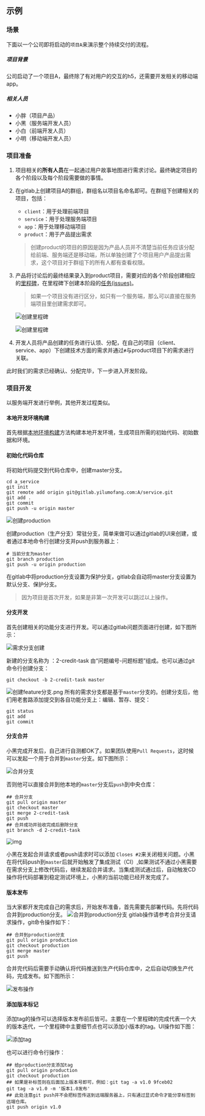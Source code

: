 ## 示例

### 场景

下面以一个公司即将启动的`项目A`来演示整个持续交付的流程。

##### 项目背景

公司启动了一个项目A，最终除了有对用户的交互的h5，还需要开发相关的移动端app。

##### 相关人员

* 小胖（项目产品）
* 小黑（服务端开发人员）
* 小白（前端开发人员）
* 小明（移动端开发人员）

### 项目准备

1. 项目相关的**所有人员**在一起通过用户故事地图进行需求讨论。最终确定项目的各个阶段以及每个阶段需要做的事情。

2. 在gitlab上创建项目A的群组，群组名以项目名命名即可。在群组下创建相关的项目，包括：

   * `client`：用于处理前端项目
   * `service`：用于处理服务端项目
   * `app`：用于处理移动端项目
   * `product`：用于产品提出需求

   > 创建product的项目的原因是因为产品人员并不清楚当前任务应该分配给前端、服务端还是移动端，所以单独创建了个项目用户产品提出需求，这个项目对于群组下的所有人都有查看权限。

3. 产品将讨论后的最终结果录入到product项目，需要对应的各个阶段创建相应的[里程碑](issue.md)，在里程碑下创建本阶段的[任务(issues)](issue.md)。

   > 如果一个项目没有进行区分，如只有一个服务端，那么可以直接在服务端项目里创建需求即可。

   ![创建里程碑](/images/gitlab/1.创建里程碑.png)

   ![创建里程碑](/images/gitlab/2.新建问题.png)

4. 开发人员将产品创建的任务进行认领、分配，在自己的项目（client、service、app）下创建技术方面的需求并通过`#`与product项目下的需求进行关联。

此时我们的需求已经确认、分配完毕，下一步进入开发阶段。

### 项目开发

以服务端开发进行举例，其他开发过程类似。

#### 本地开发环境构建

首先根据[本地环境构建](/environment/local.md)方法构建本地开发环境，生成项目所需的初始代码、初始数据和环境。

#### 初始化代码仓库

将初始代码提交到代码仓库中，创建master分支。

```shell
cd a_service
git init
git remote add origin git@gitlab.yilumofang.com:A/service.git
git add .
git commit
git push -u origin master
```

![创建production](/images/branch/创建production分支.png)

创建production（生产分支）常驻分支，简单来做可以通过gitlab的UI来创建，或者通过本地命令行创建分支并push到服务器上：

```
# 当前分支为master
git branch production
git push -u origin production
```

在gitlab中将production分支设置为保护分支，gitlab会自动将master分支设置为默认分支、保护分支。

> 因为项目是首次开发，如果是非第一次开发可以跳过以上操作。

#### 分支开发

首先创建相关的功能分支进行开发。可以通过gitlab问题页面进行创建，如下图所示：

![需求分支创建](/images/gitlab/3.新建分支.png)

新建的分支名称为 ：2-credit-task 由“问题编号-问题标题”组成。也可以通过git命令行创建分支：

```shell
git checkout -b 2-credit-task master
```

![创建feature分支.png](/images/branch/创建feature分支.png)
所有的需求分支都是基于`master`分支的。创建分支后，他们用老套路添加提交到各自功能分支上：编辑、暂存、提交：

```shell
git status
git add
git commit
```

#### 分支合并

小黑完成开发后，自己进行自测都OK了。如果团队使用`Pull Requests`，这时候可以发起一个用于合并到`master`分支。如下图所示：

![合并分支](/images/gitlab/4.新建合并请求.png)

否则他可以直接合并到他本地的`master`分支后`push`到中央仓库：

```shell
## 合并分支
git pull origin master
git checkout master
git merge 2-credit-task
git push
## 合并成功并验收完成后删除分支
git branch -d 2-credit-task
```

![img](/images/branch/合并分支.png)

小黑在发起合并请求或者push请求时可以添加 `Closes #2`来关闭相关问题。小黑在将代码push到`master`后就开始触发了集成测试（CI）,如果测试不通过小黑需要在需求分支上修改代码后，继续发起合并请求。当集成测试通过后，自动触发CD操作将代码部署到稳定测试环境上，小黑的当前功能已经开发完成了。

#### 版本发布

当大家都开发完成自己的需求后，开始发布准备，首先需要先部署代码。先将代码合并到production分支。
![合并到production分支](/images/branch/合并到production分支.png)
gitlab操作请参考合并分支请求操作，git命令操作如下：

```shell
## 合并到production分支
git pull origin production
git checkout production
git merge master
git push
```

合并完代码后需要手动确认将代码推送到生产代码仓库中，之后自动切换生产代码，完成发布。如下图所示：

![发布操作](/images/gitlab/6.发布操作.png)

#### 添加版本标记

添加tag的操作可以选择版本发布前后皆可。主要在一个里程碑的完成代表一个大的版本迭代，一个里程碑中主要细节点也可以添加小版本的tag。UI操作如下图：

![添加tag](/images/gitlab/5.添加tag.png)

也可以进行命令行操作：

```shell
## 给production分支添加tag
git pull origin production
git checkout production
## 如果是补标签则在后面加上版本号即可，例如：git tag -a v1.0 9fceb02
git tag -a v1.0 -m '版本1.0发布'
## 此处注意git push并不会把标签传送到远端服务器上，只有通过显式命令才能分享标签到远端仓库。
git push origin v1.0
```


